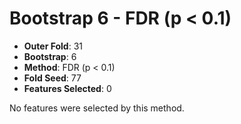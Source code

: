 # Bootstrap 6 - FDR (p < 0.1)

- **Outer Fold**: 31
- **Bootstrap**: 6
- **Method**: FDR (p < 0.1)
- **Fold Seed**: 77
- **Features Selected**: 0

No features were selected by this method.
